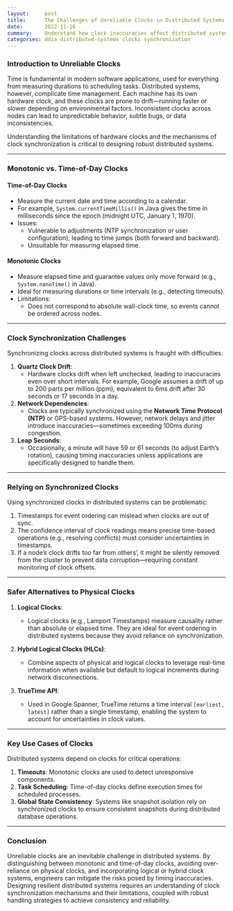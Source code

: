```yaml
---
layout:     post    
title:      The Challenges of Unreliable Clocks in Distributed Systems    
date:       2022-11-16    
summary:    Understand how clock inaccuracies affect distributed systems, explore concepts like monotonic clocks and synchronization pitfalls, and learn strategies for handling time-based operations.    
categories: ddia distributed-systems clocks synchronization
---
```


### **Introduction to Unreliable Clocks**

Time is fundamental in modern software applications, used for everything from measuring durations to scheduling tasks. Distributed systems, however, complicate time management. Each machine has its own hardware clock, and these clocks are prone to drift—running faster or slower depending on environmental factors. Inconsistent clocks across nodes can lead to unpredictable behavior, subtle bugs, or data inconsistencies.

Understanding the limitations of hardware clocks and the mechanisms of clock synchronization is critical to designing robust distributed systems.
  
---  

### **Monotonic vs. Time-of-Day Clocks**

#### **Time-of-Day Clocks**
- Measure the current date and time according to a calendar.
- For example, `System.currentTimeMillis()` in Java gives the time in milliseconds since the epoch (midnight UTC, January 1, 1970).
- Issues:
   - Vulnerable to adjustments (NTP synchronization or user configuration), leading to time jumps (both forward and backward).
   - Unsuitable for measuring elapsed time.

#### **Monotonic Clocks**
- Measure elapsed time and guarantee values only move forward (e.g., `System.nanoTime()` in Java).
- Ideal for measuring durations or time intervals (e.g., detecting timeouts).
- Limitations:
   - Does not correspond to absolute wall-clock time, so events cannot be ordered across nodes.

---  

### **Clock Synchronization Challenges**

Synchronizing clocks across distributed systems is fraught with difficulties:
1. **Quartz Clock Drift**:
   - Hardware clocks drift when left unchecked, leading to inaccuracies even over short intervals. For example, Google assumes a drift of up to 200 parts per million (ppm), equivalent to 6ms drift after 30 seconds or 17 seconds in a day.
2. **Network Dependencies**:
   - Clocks are typically synchronized using the **Network Time Protocol (NTP)** or GPS-based systems. However, network delays and jitter introduce inaccuracies—sometimes exceeding 100ms during congestion.
3. **Leap Seconds**:
   - Occasionally, a minute will have 59 or 61 seconds (to adjust Earth’s rotation), causing timing inaccuracies unless applications are specifically designed to handle them.

---  

### **Relying on Synchronized Clocks**

Using synchronized clocks in distributed systems can be problematic:
1. Timestamps for event ordering can mislead when clocks are out of sync.
2. The confidence interval of clock readings means precise time-based operations (e.g., resolving conflicts) must consider uncertainties in timestamps.
3. If a node’s clock drifts too far from others’, it might be silently removed from the cluster to prevent data corruption—requiring constant monitoring of clock offsets.

---  

### **Safer Alternatives to Physical Clocks**

1. **Logical Clocks**:
   - Logical clocks (e.g., Lamport Timestamps) measure causality rather than absolute or elapsed time. They are ideal for event ordering in distributed systems because they avoid reliance on synchronization.

2. **Hybrid Logical Clocks (HLCs)**:
   - Combine aspects of physical and logical clocks to leverage real-time information when available but default to logical increments during network disconnections.

3. **TrueTime API**:
   - Used in Google Spanner, TrueTime returns a time interval `[earliest, latest]` rather than a single timestamp, enabling the system to account for uncertainties in clock values.

---  

### **Key Use Cases of Clocks**

Distributed systems depend on clocks for critical operations:
1. **Timeouts**: Monotonic clocks are used to detect unresponsive components.
2. **Task Scheduling**: Time-of-day clocks define execution times for scheduled processes.
3. **Global State Consistency**: Systems like snapshot isolation rely on synchronized clocks to ensure consistent snapshots during distributed database operations.

---  

### **Conclusion**

Unreliable clocks are an inevitable challenge in distributed systems. By distinguishing between monotonic and time-of-day clocks, avoiding over-reliance on physical clocks, and incorporating logical or hybrid clock systems, engineers can mitigate the risks posed by timing inaccuracies. Designing resilient distributed systems requires an understanding of clock synchronization mechanisms and their limitations, coupled with robust handling strategies to achieve consistency and reliability.  